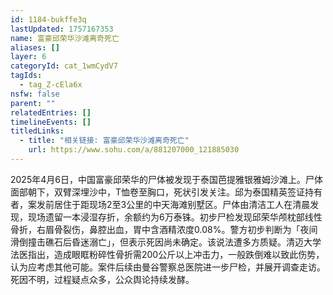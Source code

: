 ```yaml
---
id: 1184-bukffe3q
lastUpdated: 1757167353
name: 富豪邱荣华沙滩离奇死亡
aliases: []
layer: 6
categoryId: cat_1wmCydV7
tagIds:
  - tag_Z-cEla6x
nsfw: false
parent: ""
relatedEntries: []
timelineEvents: []
titledLinks:
  - title: "相关链接: 富豪邱荣华沙滩离奇死亡"
    url: https://www.sohu.com/a/881207000_121885030
---
```


2025年4月6日，中国富豪邱荣华的尸体被发现于泰国芭提雅银雅姆沙滩上。尸体面部朝下，双臂深埋沙中，T恤卷至胸口，死状引发关注。邱为泰国精英签证持有者，案发前居住于距现场2至3公里的中天海滩别墅区。尸体由清洁工人在清晨发现，现场遗留一本浸湿存折，余额约为6万泰铢。初步尸检发现邱荣华颅枕部线性骨折，右眉骨裂伤，鼻腔出血，胃中含酒精浓度0.08%。警方初步判断为「夜间滑倒撞击礁石后昏迷溺亡」，但表示死因尚未确定。该说法遭多方质疑。清迈大学法医指出，造成眼眶粉碎性骨折需200公斤以上冲击力，一般跌倒难以致此伤势，认为应考虑其他可能。案件后续由曼谷警察总医院进一步尸检，并展开调查走访。死因不明，过程疑点众多，公众舆论持续发酵。
